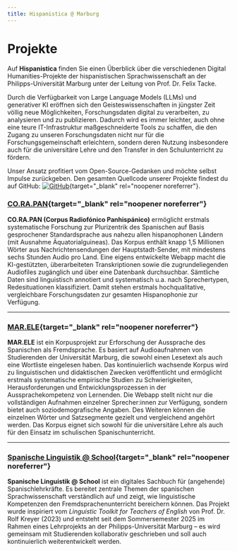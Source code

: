 ```yaml
---
title: Hispanistica @ Marburg
---
```


# Projekte

Auf **Hispanistica** finden Sie einen Überblick über die verschiedenen Digital Humanities-Projekte der hispanistischen Sprachwissenschaft an der Philipps-Universität Marburg unter der Leitung von Prof. Dr. Felix Tacke.

Durch die Verfügbarkeit von Large Language Models (LLMs) und generativer KI eröffnen sich den Geisteswissenschaften in jüngster Zeit völlig neue Möglichkeiten, Forschungsdaten digital zu verarbeiten, zu analysieren und zu publizieren. Dadurch wird es immer leichter, auch ohne eine teure IT-Infrastruktur maßgeschneiderte Tools zu schaffen, die den Zugang zu unseren Forschungsdaten nicht nur für die Forschungsgemeinschaft erleichtern, sondern deren Nutzung insbesondere auch für die universitäre Lehre und den Transfer in den Schulunterricht zu fördern.

Unser Ansatz profitiert vom Open-Source-Gedanken und möchte selbst Impulse zurückgeben. Den gesamten Quellcode unserer Projekte findest du auf GitHub: [![GitHub](https://img.shields.io/badge/GitHub-FTacke-4287f5?style=flat&logo=github&logoColor=white)](https://github.com/FTacke){target="_blank" rel="noopener noreferrer"}.

### [CO.RA.PAN](https://corapan.online.uni-marburg.de/){target="_blank" rel="noopener noreferrer"}

**CO.RA.PAN (Corpus Radiofónico Panhispánico)** ermöglicht erstmals systematische Forschung zur Plurizentrik des Spanischen auf Basis gesprochener Standardsprache aus nahezu allen hispanophonen Ländern (mit Ausnahme Äquatorialguineas). Das Korpus enthält knapp 1,5 Millionen Wörter aus Nachrichtensendungen der Hauptstadt-Sender, mit mindestens sechs Stunden Audio pro Land. Eine eigens entwickelte Webapp macht die KI-gestützten, überarbeiteten Transkriptionen sowie die zugrundeliegenden Audiofiles zugänglich und über eine Datenbank durchsuchbar. Sämtliche Daten sind linguistisch annotiert und systematisch u.a. nach Sprechertypen, Redesituationen klassifiziert. Damit stehen erstmals hochqualitative, vergleichbare Forschungsdaten zur gesamten Hispanophonie zur Verfügung.

---

### [MAR.ELE](https://marele.online.uni-marburg.de/){target="_blank" rel="noopener noreferrer"}

**MAR.ELE** ist ein Korpusprojekt zur Erforschung der Aussprache des Spanischen als Fremdsprache. Es basiert auf Audioaufnahmen von Studierenden der Universität Marburg, die sowohl einen Lesetext als auch eine Wortliste eingelesen haben. Das kontinuierlich wachsende Korpus wird zu linguistischen und didaktischen Zwecken veröffentlicht und ermöglicht erstmals systematische empirische Studien zu Schwierigkeiten, Herausforderungen und Entwicklungsprozessen in der Aussprachekompetenz von Lernenden.
Die Webapp stellt nicht nur die vollständigen Aufnahmen einzelner Sprecher:innen zur Verfügung, sondern bietet auch soziodemografische Angaben. Des Weiteren können die einzelnen Wörter und Satzsegmente gezielt und vergleichend angehört werden.
Das Korpus eignet sich sowohl für die universitäre Lehre als auch für den Einsatz im schulischen Spanischunterricht.

---

### [Spanische Linguistik @ School](https://ftacke.github.io/hispanistica/){target="_blank" rel="noopener noreferrer"}

**Spanische Linguistik @ School** ist ein digitales Sachbuch für (angehende) Spanischlehrkräfte. Es bereitet zentrale Themen der spanischen Sprachwissenschaft verständlich auf und zeigt, wie linguistische Kompetenzen den Fremdsprachenunterricht bereichern können.
Das Projekt wurde inspiriert vom *Linguistic Toolkit for Teachers of English* von Prof. Dr. Rolf Kreyer (2023) und entsteht seit dem Sommersemester 2025 im Rahmen eines Lehrprojekts an der Philipps-Universität Marburg – es wird gemeinsam mit Studierenden kollaborativ geschrieben und soll auch kontinuierlich weiterentwickelt werden.


